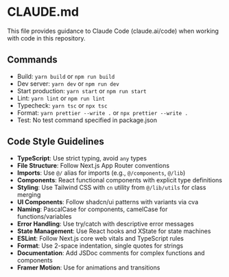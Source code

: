 # CLAUDE.md

This file provides guidance to Claude Code (claude.ai/code) when working with code in this repository.

## Commands
- Build: `yarn build` or `npm run build`
- Dev server: `yarn dev` or `npm run dev`
- Start production: `yarn start` or `npm run start`
- Lint: `yarn lint` or `npm run lint`
- Typecheck: `yarn tsc` or `npx tsc`
- Format: `yarn prettier --write .` or `npx prettier --write .`
- Test: No test command specified in package.json

## Code Style Guidelines
- **TypeScript**: Use strict typing, avoid `any` types
- **File Structure**: Follow Next.js App Router conventions
- **Imports**: Use `@/` alias for imports (e.g., `@/components`, `@/lib`)
- **Components**: React functional components with explicit type definitions
- **Styling**: Use Tailwind CSS with `cn` utility from `@/lib/utils` for class merging
- **UI Components**: Follow shadcn/ui patterns with variants via cva
- **Naming**: PascalCase for components, camelCase for functions/variables
- **Error Handling**: Use try/catch with descriptive error messages
- **State Management**: Use React hooks and XState for state machines
- **ESLint**: Follow Next.js core web vitals and TypeScript rules
- **Format**: Use 2-space indentation, single quotes for strings
- **Documentation**: Add JSDoc comments for complex functions and components
- **Framer Motion**: Use for animations and transitions